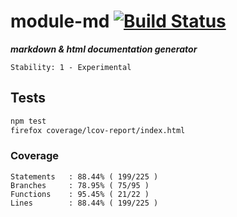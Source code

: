 # module-md [![Build Status](https://secure.travis-ci.org/skenqbx/module-md.png)](http://travis-ci.org/skenqbx/module-md)

**_markdown & html documentation generator_**

```
Stability: 1 - Experimental
```

## Tests

```bash
npm test
firefox coverage/lcov-report/index.html
```

### Coverage

```
Statements   : 88.44% ( 199/225 )
Branches     : 78.95% ( 75/95 )
Functions    : 95.45% ( 21/22 )
Lines        : 88.44% ( 199/225 )
```
